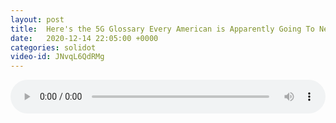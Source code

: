 ```yaml
---
layout: post
title:  Here's the 5G Glossary Every American is Apparently Going To Need
date:   2020-12-14 22:05:00 +0000
categories: solidot
video-id: JNvqL6QdRMg
---
```


<audio src="/assets/3bf281d9990fbfeb617135b8baa5a12f.mp3" style="width: 100%;" controls></audio>

